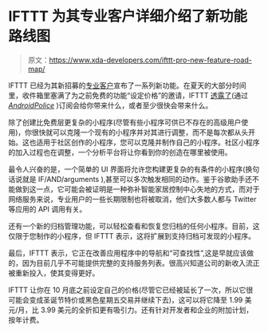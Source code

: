 # IFTTT 为其专业客户详细介绍了新功能路线图

> 原文：<https://www.xda-developers.com/ifttt-pro-new-feature-road-map/>

IFTTT 已经为其新招募的[专业客户](https://www.xda-developers.com/ifttt-pro-subscription-multi-step-applets-actions/)宣布了一系列新功能。在夏天的大部分时间里，收件箱里塞满了为之前免费的功能“设定价格”的邀请，IFTTT [透露了](https://ifttt.com/explore/pro_new_features)(通过 [*AndroidPolice*](https://www.androidpolice.com/2020/10/21/ifttt-announces-new-features-coming-to-pro-subscribers/) )订阅会给你带来什么，或者至少很快会带来什么。

除了创建比免费层更复杂的小程序(尽管有些小程序可供已不存在的高级用户使用)，你很快就可以克隆一个现有的小程序并对其进行调整，而不是每次都从头开始。这也适用于社区创作的小程序，您可以克隆并制作自己的小程序。社区小程序的加入过程也在调整，一个分析平台将让你看到你的创造在哪里被使用。

最令人兴奋的是，一个简单的 UI 界面将允许您构建更复杂的有条件的小程序(换句话说就是 IF/AND/arguments ),甚至可以多次触发相同的动作。鉴于谷歌助手还不能做到这一点，它可能会被证明是一种弥补智能家居控制中心失地的方式，而对于网络服务来说，专业用户的一些长期限制也将被取消，他们大多数人都与 Twitter 等应用的 API 调用有关。

还有一个新的归档管理功能，可以轻松查看和恢复您归档的任何小程序。目前，这仅限于您制作的小程序，但 IFTTT 表示，这将扩展到支持归档可发现的小程序。

最后，IFTTT 表示，它正在改善应用程序中的导航和“可查找性”,这是早就应该做的，因为目前几乎不可能提供完整的支持服务列表。很高兴知道公司的新收入流正被重新投入，使其变得更好。

IFTTT 让你在 10 月底之前设定自己的价格(尽管它已经被延长了一次，所以它很可能会变成圣诞节特价或黑色星期五交易并继续下去)，这可以将它降至 1.99 美元/月，比 3.99 美元的全折扣更有吸引力。还有针对开发者和企业的附加计划，按年计费。